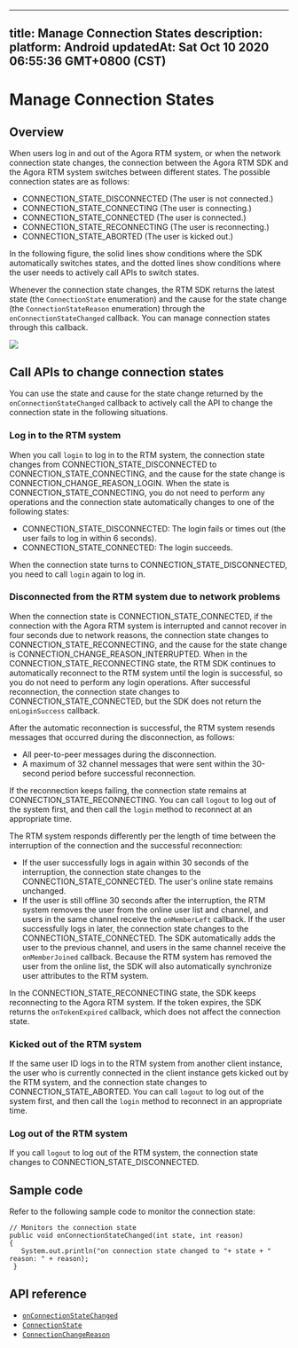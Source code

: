 
---
title: Manage Connection States
description: 
platform: Android
updatedAt: Sat Oct 10 2020 06:55:36 GMT+0800 (CST)
---
# Manage Connection States
## Overview

When users log in and out of the Agora RTM system, or when the network connection state changes, the connection between the Agora RTM SDK and the Agora RTM system switches between different states. The possible connection states are as follows:

- CONNECTION_STATE_DISCONNECTED (The user is not connected.)
- CONNECTION_STATE_CONNECTING (The user is connecting.)
- CONNECTION_STATE_CONNECTED (The user is connected.)
- CONNECTION_STATE_RECONNECTING (The user is reconnecting.)
- CONNECTION_STATE_ABORTED (The user is kicked out.)

In the following figure, the solid lines show conditions where the SDK automatically switches states, and the dotted lines show conditions where the user needs to actively call APIs to switch states.


<div class="alert note">Whenever the connection state changes, the RTM SDK returns the latest state (the <code>ConnectionState</code> enumeration) and the cause for the state change (the <code>ConnectionStateReason</code> enumeration) through the <code>onConnectionStateChanged</code> callback. You can manage connection states through this callback.</div>

![](https://web-cdn.agora.io/docs-files/1602305100142)


## Call APIs to change connection states

You can use the state and cause for the state change returned by the `onConnectionStateChanged` callback to actively call the API to change the connection state in the following situations.

### Log in to the RTM system

When you call `login` to log in to the RTM system, the connection state changes from CONNECTION_STATE_DISCONNECTED to CONNECTION_STATE_CONNECTING, and the cause for the state change is CONNECTION_CHANGE_REASON_LOGIN. When the state is CONNECTION_STATE_CONNECTING, you do not need to perform any operations and the connection state automatically changes to one of the following states:

- CONNECTION_STATE_DISCONNECTED: The login fails or times out (the user fails to log in within 6 seconds).
- CONNECTION_STATE_CONNECTED: The login succeeds. 

When the connection state turns to CONNECTION_STATE_DISCONNECTED, you need to call `login` again to log in.

### Disconnected from the RTM system due to network problems

When the connection state is CONNECTION_STATE_CONNECTED, if the connection with the Agora RTM system is interrupted and cannot recover in four seconds due to network reasons, the connection state changes to CONNECTION_STATE_RECONNECTING, and the cause for the state change is CONNECTION_CHANGE_REASON_INTERRUPTED. When in the CONNECTION_STATE_RECONNECTING state, the RTM SDK continues to automatically reconnect to the RTM system until the login is successful, so you do not need to perform any login operations. After successful reconnection, the connection state changes to CONNECTION_STATE_CONNECTED, but the SDK does not return the `onLoginSuccess` callback.


After the automatic reconnection is successful, the RTM system resends messages that occurred during the disconnection, as follows:

- All peer-to-peer messages during the disconnection.
- A maximum of 32 channel messages that were sent within the 30-second period before successful reconnection. 


If the reconnection keeps failing, the connection state remains at CONNECTION_STATE_RECONNECTING. You can call `logout` to log out of the system first, and then call the `login` method to reconnect at an appropriate time.


The RTM system responds differently per the length of time between the interruption of the connection and the successful reconnection:

- If the user successfully logs in again within 30 seconds of the interruption, the connection state changes to the CONNECTION_STATE_CONNECTED. The user's online state remains unchanged.
- If the user is still offline 30 seconds after the interruption, the RTM system removes the user from the online user list and channel, and users in the same channel receive the `onMemberLeft` callback. If the user successfully logs in later, the connection state changes to the CONNECTION_STATE_CONNECTED. The SDK automatically adds the user to the previous channel, and users in the same channel receive the `onMemberJoined` callback. Because the RTM system has removed the user from the online list, the SDK will also automatically synchronize user attributes to the RTM system.


In the CONNECTION_STATE_RECONNECTING state, the SDK keeps reconnecting to the Agora RTM system. If the token expires, the SDK returns the `onTokenExpired` callback, which does not affect the connection state.


### Kicked out of the RTM system

If the same user ID logs in to the RTM system from another client instance, the user who is currently connected in the client instance gets kicked out by the RTM system, and the connection state changes to CONNECTION_STATE_ABORTED. You can call `logout` to log out of the system first, and then call the `login` method to reconnect in an appropriate time. 

### Log out of the RTM system

If you call `logout` to log out of the RTM system, the connection state changes to CONNECTION_STATE_DISCONNECTED.

## Sample code

Refer to the following sample code to monitor the connection state:


```
// Monitors the connection state
public void onConnectionStateChanged(int state, int reason)
{
   System.out.println("on connection state changed to "+ state + " reason: " + reason);
 }
```


## API reference

- [`onConnectionStateChanged`](https://docs.agora.io/en/Real-time-Messaging/API%20Reference/RTM_java/interfaceio_1_1agora_1_1rtm_1_1_rtm_client_listener.html#a9b6f86cb2d7d5ec4adf0b6d645c16bf9)
- [`ConnectionState`](https://docs.agora.io/en/Real-time-Messaging/API%20Reference/RTM_java/interfaceio_1_1agora_1_1rtm_1_1_rtm_status_code_1_1_connection_state.html) 
- [`ConnectionChangeReason`](https://docs.agora.io/en/Real-time-Messaging/API%20Reference/RTM_java/interfaceio_1_1agora_1_1rtm_1_1_rtm_status_code_1_1_connection_change_reason.html) 
